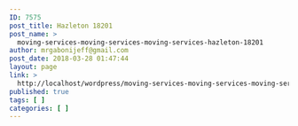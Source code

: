 ```yaml
---
ID: 7575
post_title: Hazleton 18201
post_name: >
  moving-services-moving-services-moving-services-hazleton-18201
author: mrgabonijeff@gmail.com
post_date: 2018-03-28 01:47:44
layout: page
link: >
  http://localhost/wordpress/moving-services-moving-services-moving-services-hazleton-18201/
published: true
tags: [ ]
categories: [ ]
---
```

